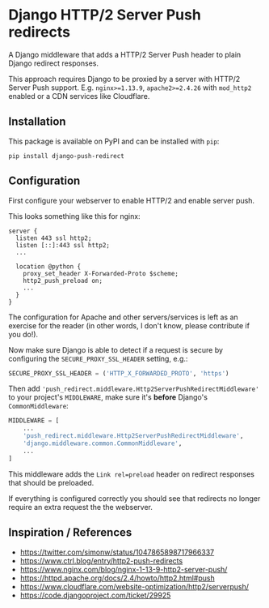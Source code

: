# Django HTTP/2 Server Push redirects

A Django middleware that adds a HTTP/2 Server Push header to plain
Django redirect responses.

This approach requires Django to be proxied by a server with
HTTP/2 Server Push support. E.g. `nginx>=1.13.9`, `apache2>=2.4.26` with 
`mod_http2` enabled or a CDN services like Cloudflare.

## Installation

This package is available on PyPI and can be installed with `pip`:

```shell
pip install django-push-redirect
```

## Configuration

First configure your webserver to enable HTTP/2 and enable server push.

This looks something like this for nginx: 

```nginx
server {
  listen 443 ssl http2;
  listen [::]:443 ssl http2;
  ...

  location @python {
    proxy_set_header X-Forwarded-Proto $scheme;
    http2_push_preload on;
    ...
  }
}
```

The configuration for Apache and other servers/services is left as an
exercise for the reader (in other words, I don't know, please 
contribute if you do!).

Now make sure Django is able to detect if a request is secure 
by configuring the `SECURE_PROXY_SSL_HEADER` setting, e.g.:

```python
SECURE_PROXY_SSL_HEADER = ('HTTP_X_FORWARDED_PROTO', 'https')
``` 

Then add `'push_redirect.middleware.Http2ServerPushRedirectMiddleware'`
to your project's `MIDDLEWARE`, make sure it's **before** Django's
`CommonMiddleware`:

```python
MIDDLEWARE = [
    ...
    'push_redirect.middleware.Http2ServerPushRedirectMiddleware',
    'django.middleware.common.CommonMiddleware',
    ...
]
```

This middleware adds the `Link rel=preload` header on redirect
responses that should be preloaded.

If everything is configured correctly you should see that redirects
no longer require an extra request the the webserver.

## Inspiration / References

* <https://twitter.com/simonw/status/1047865898717966337>
* <https://www.ctrl.blog/entry/http2-push-redirects>
* <https://www.nginx.com/blog/nginx-1-13-9-http2-server-push/>
* <https://httpd.apache.org/docs/2.4/howto/http2.html#push>
* <https://www.cloudflare.com/website-optimization/http2/serverpush/>
* <https://code.djangoproject.com/ticket/29925>
